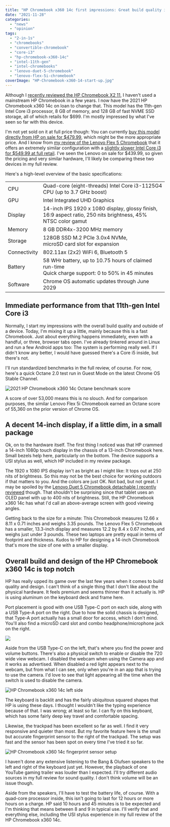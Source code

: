 ```yaml
---
title: "HP Chromebook x360 14c first impressions: Great build quality in a smallish high-performing package"
date: "2021-11-28"
categories: 
  - "news"
  - "opinion"
tags: 
  - "2-in-1s"
  - "chromebooks"
  - "convertible-chromebook"
  - "core-i3"
  - "hp-chromebook-x360-14c"
  - "intel-11th-gen"
  - "intel-chromebooks"
  - "lenovo-duet-5-chromebook"
  - "lenovo-flex-5i-chromebook"
coverImage: "HP-Chromebook-x360-14-start-up.jpg"
---
```


Although I [recently reviewed the HP Chromebook X2 11](https://www.aboutchromebooks.com/news/hp-chromebook-x2-11-review-a-good-value-when-on-sale/), I haven't used a mainstream HP Chromebook in a few years. I now have the 2021 HP Chromebook x360 14c on loan to change that. This model has the 11th-gen Intel Core i3 processor, 8 GB of memory, and 128 GB of fast NVME SSD storage, all of which retails for $699. I'm mostly impressed by what I've seen so far with this device.

I'm not yet sold on it at full price though: You can currently [buy this model directly from HP on sale for $479.99](https://www.hp.com/us-en/shop/pdp/hp-chromebook-x360-14c-cc0047nr), which might be the more appropriate price. And I know from [my review of the Lenovo Flex 5 Chromebook](https://www.aboutchromebooks.com/news/lenovo-flex-5i-chromebook-review/) that it offers an extremely similar configuration with a [slightly slower Intel Core i3 for $549.99 at full retail](https://www.costco.com/lenovo-flex-5-13.3%22-2-in-1-touchscreen-chromebook---11th-gen-intel-i3-1115g4---1080p.product.100744753.html). I've seen the Lenovo on sale for $439.99, so given the pricing and very similar hardware, I'll likely be comparing these two devices in my full review.

Here's a high-level overview of the basic specifications:

<table><tbody><tr><td>CPU</td><td>Quad-core (eight-threads) Intel Core i3-1125G4 CPU (up to 3.7 GHz boost)</td></tr><tr><td>GPU</td><td>Intel Integrated UHD Graphics</td></tr><tr><td>Display</td><td>14-inch IPS 1920 x 1080 display, glossy finish,<br>16:9 aspect ratio, 250 nits brightness, 45% NTSC color gamut</td></tr><tr><td>Memory</td><td>8 GB DDR4x-3200 MHz memory</td></tr><tr><td>Storage</td><td>128GB SSD M.2 PCIe 3.0x4 NVMe,<br>microSD card slot for expansion</td></tr><tr><td>Connectivity</td><td>802.11ax (2x2) WiFi 6, Bluetooth 5</td></tr><tr><td>Battery</td><td>58 WHr battery, up to 10.75 hours of claimed run-time<br>Quick charge support: 0 to 50% in 45 minutes</td></tr><tr><td>Software</td><td>Chrome OS automatic updates through June 2029</td></tr></tbody></table>

## Immediate performance from that 11th-gen Intel Core i3

Normally, I start my impressions with the overall build quality and outside of a device. Today, I'm mixing it up a little, mainly because this is a fast Chromebook. Just about everything happens immediately, even with a handful, or three, browser tabs open. I've already tinkered around in Linux and run a few Android apps too: The system is performing really well. If I didn't know any better, I would have guessed there's a Core i5 inside, but there's not.

I'll run standardized benchmarks in the full review, of course. For now, here's a quick Octane 2.0 test run in Guest Mode on the latest Chrome OS Stable Channel.

![2021 HP Chromebook x360 14c Octane benchmark score](images/HP-Chromebook-x360-14c-Octane-score.jpg)

A score of over 53,000 means this is no slouch. And for comparison purposes, the similar Lenovo Flex 5i Chromebook earned an Octane score of 55,360 on the prior version of Chrome OS.

## A decent 14-inch display, if a little dim, in a small package

Ok, on to the hardware itself. The first thing I noticed was that HP crammed a 14-inch 1080p touch display in the chassis of a 13-inch Chromebook here. Small bezels help here, particularly on the bottom. The device supports a USI stylus as well, which HP included in my review package.

The 1920 x 1080 IPS display isn't as bright as I might like: It tops out at 250 nits of brightness. So this may not be the best choice for working outdoors if that matters to you. And the colors are just OK. Not bad, but not great. I may be spoiled by the [Lenovo Duet 5 Chromebook detachable I recently reviewed](https://www.aboutchromebooks.com/news/lenovo-duet-5-chromebook-review-a-better-laptop-than-tablet-but-great-for-the-money/) though. That shouldn't be surprising since that tablet uses an OLED panel with up to 400 nits of brightness. Still, the HP Chromebook x360 14c has what I'd call an above-average screen with good viewing angles.

Getting back to the size for a minute: This Chromebook measures 12.66 x 8.11 x 0.71 inches and weighs 3.35 pounds. The Lenovo Flex 5 Chromebook has a smaller, 13.3-inch display and measures 12.2 by 8.4 x 0.67 inches, and weighs just under 3 pounds. These two laptops are pretty equal in terms of footprint and thickness. Kudos to HP for designing a 14-inch Chromebook that's more the size of one with a smaller display.

## Overall build and design of the HP Chromebook x360 14c is top notch

HP has really upped its game over the last few years when it comes to build quality and design. I can't think of a single thing that I don't like about the physical hardware. It feels premium and seems thinner than it actually is. HP is using aluminum on the keyboard deck and frame here.

Port placement is good with one USB Type-C port on each side, along with a USB Type-A port on the right. Due to how the solid chassis is designed, that Type-A port actually has a small door for access, which I don't mind. You'll also find a microSD card slot and combo headphone/microphone jack on the right.

![](images/HP-Chromebook-x360-14c-right-side.jpg)

Aside from the USB Type-C on the left, that's where you find the power and volume buttons. There's also a physical switch to enable or disable the 720 wide view webcam. I disabled the webcam when using the Camera app and it works as advertised. When disabled a red light appears next to the webcam, but from what I can see, only when you're in an app that is trying to use the camera. I'd love to see that light appearing all the time when the switch is used to disable the camera.

![HP Chromebook x360 14c left side](images/HP-Chromebook-x360-14c-left-side.jpg)

The keyboard is backlit and has the fairly ubiquitous squared shapes that HP is using these days. I thought I wouldn't like the typing experience because of that. I was wrong; at least so far. I can fly on this keyboard, which has some fairly deep key travel and comfortable spacing.

Likewise, the trackpad has been excellent so far as well. I find it very responsive and quieter than most. But my favorite feature here is the small but accurate fingerprint sensor to the right of the trackpad. The setup was fast and the sensor has been spot on every time I've tried it so far.

![HP Chromebook x360 14c fingerprint sensor setup](images/HP-Chromebook-x360-14c-fingerprint-sensor.jpg)

I haven't done any extensive listening to the Bang & Olufsen speakers to the left and right of the keyboard just yet. However, the playback of one YouTube gaming trailer was louder than I expected. I'll try different audio sources in my full review for sound quality. I don't think volume will be an issue though.

Aside from the speakers, I'll have to test the battery life, of course. With a quad-core processor inside, this isn't going to last for 12 hours or more hours on a charge. HP said 10 hours and 45 minutes is to be expected and I'm thinking that means between 8 and 9 in typical use. I'll verify that and everything else, including the USI stylus experience in my full review of the HP Chromebook x360 14c.
